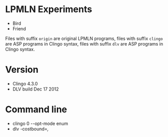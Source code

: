 # LPMLN Experiments 
+ Bird 
+ Friend 

Files with suffix `origin` are original LPMLN programs, 
files with suffix `clingo` are ASP programs in Clingo syntax,
files with suffix `dlv` are ASP programs in Clingo syntax.

# Version
+ Clingo 4.3.0
+ DLV  build Dec 17 2012

# Command line
+ clingo 0 --opt-mode enum <file>
+ dlv -costbound=_,_ <file>

